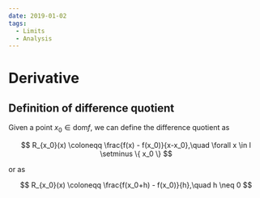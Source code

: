 ```yaml
---
date: 2019-01-02
tags: 
  - Limits
  - Analysis
---
```

# Derivative

## Definition of difference quotient

Given a point $x_0 \in \text{dom}f$, we can define the difference quotient as

$$
R_{x_0}(x) \coloneqq \frac{f(x) - f(x_0)}{x-x_0},\quad \forall x \in I \setminus \{ x_0 \}
$$

or as

$$
R_{x_0}(x) \coloneqq \frac{f(x_0+h) - f(x_0)}{h},\quad h \neq 0
$$
